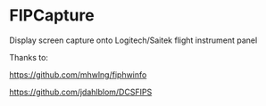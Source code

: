 # FIPCapture
Display screen capture onto Logitech/Saitek flight instrument panel

Thanks to:

https://github.com/mhwlng/fiphwinfo

https://github.com/jdahlblom/DCSFIPS
